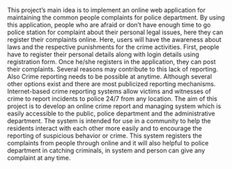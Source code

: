 This project’s main idea is to implement an online web application for maintaining the common 
people complaints for police department. By using this application, people who are afraid or don’t 
have enough time to go police station for complaint about their personal legal issues, here they can 
register their complaints online. Here, users will have the awareness about laws and the respective 
punishments for the crime activities. First, people have to register their personal details along with 
login details using registration form. Once he/she registers in the application, they can post their 
complaints. Several reasons may contribute to this lack of reporting. Also Crime reporting needs to be 
possible at anytime. Although several other options exist and there are most publicized reporting 
mechanisms. Internet-based crime reporting systems allow victims and witnesses of crime to report 
incidents to police 24/7 from any location. The aim of this project is to develop an online crime report 
and managing system which is easily accessible to the public, police department and the administrative 
department. The system is intended for use in a community to help the residents interact with each 
other more easily and to encourage the reporting of suspicious behavior or crime. This system registers 
the complaints from people through online and it will also helpful to police department in catching 
criminals, in system and person can give any complaint at any time. 
